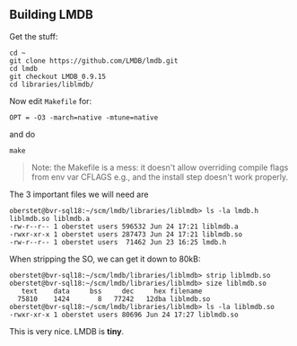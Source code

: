 
## Building LMDB

Get the stuff:

```console
cd ~
git clone https://github.com/LMDB/lmdb.git
cd lmdb
git checkout LMDB_0.9.15
cd libraries/liblmdb/
```

Now edit `Makefile` for:

```
OPT = -O3 -march=native -mtune=native
```

and do

```console
make
```

> Note: the Makefile is a mess: it doesn't allow overriding compile flags from env var CFLAGS e.g., and the install step doesn't work properly.

The 3 important files we will need are

```console
oberstet@bvr-sql18:~/scm/lmdb/libraries/liblmdb> ls -la lmdb.h liblmdb.so liblmdb.a
-rw-r--r-- 1 oberstet users 596532 Jun 24 17:21 liblmdb.a
-rwxr-xr-x 1 oberstet users 287473 Jun 24 17:21 liblmdb.so
-rw-r--r-- 1 oberstet users  71462 Jun 23 16:25 lmdb.h
```

When stripping the SO, we can get it down to 80kB:

```console
oberstet@bvr-sql18:~/scm/lmdb/libraries/liblmdb> strip liblmdb.so
oberstet@bvr-sql18:~/scm/lmdb/libraries/liblmdb> size liblmdb.so
   text    data     bss     dec     hex filename
  75810    1424       8   77242   12dba liblmdb.so
oberstet@bvr-sql18:~/scm/lmdb/libraries/liblmdb> ls -la liblmdb.so
-rwxr-xr-x 1 oberstet users 80696 Jun 24 17:27 liblmdb.so
```

This is very nice. LMDB is **tiny**.


